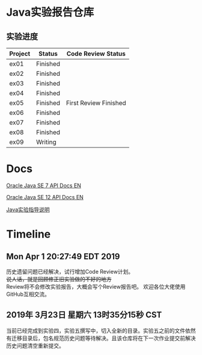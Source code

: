 # Java实验报告仓库

## 实验进度

|Project | Status |Code Review Status             | 
|--------|--------|-------------------------------|
|ex01    |Finished|                               |
|ex02    |Finished|                               |
|ex03    |Finished|                               |
|ex04    |Finished|                               |
|ex05    |Finished|First Review Finished          |
|ex06    |Finished|                               |
|ex07    |Finished|                               |
|ex08    |Finished|                               |
|ex09    |Writing |                               |

# Docs

[Oracle Java SE 7 API Docs EN](https://docs.oracle.com/javase/7/docs/api/)

[Oracle Java SE 12 API Docs EN](https://docs.oracle.com/en/java/javase/12/docs/api/index.html)

[Java实验指导说明](https://wenku.baidu.com/view/fd9a47cc9f3143323968011ca300a6c30d22f174.html)

# Timeline

Mon Apr  1 20:27:49 EDT 2019
----
历史遗留问题已经解决，试行增加Code Review计划。  
~~说人话，就是回顾修正旧实验做的不好的地方~~  
Review将不会修改实验报告，大概会写个Review报告吧。
欢迎各位大佬使用GitHub互相交流。

2019年 3月23日 星期六 13时35分15秒 CST
---
当前已经完成到实验四，实验五撰写中，切入全新的目录。实验五之前的文件依然有迁移目录后，包名规范历史问题等待解决。且该仓库将在下一次作业提交前解决历史问题清空重新提交。
